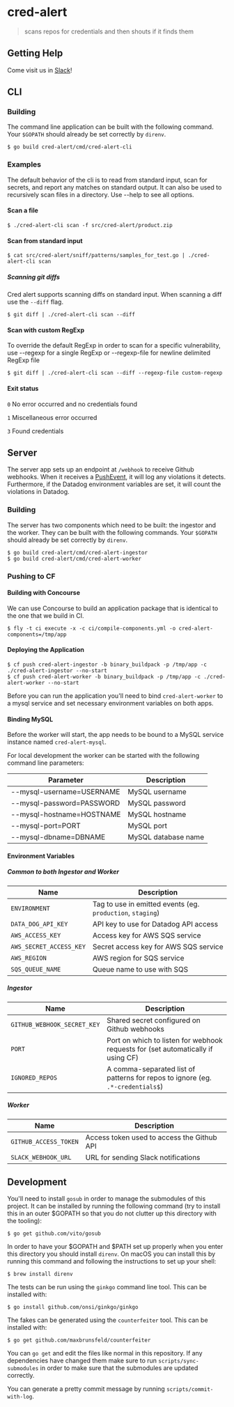 # cred-alert

> scans repos for credentials and then shouts if it finds them

## Getting Help

Come visit us in [Slack](https://pivotal.slack.com/messages/pcf-sec-enablement/)!

## CLI

### Building

The command line application can be built with the following command. Your
`$GOPATH` should already be set correctly by `direnv`.

    $ go build cred-alert/cmd/cred-alert-cli

### Examples

The default behavior of the cli is to read from standard input, scan for secrets, and report any
matches on standard output. It can also be used to recursively scan files in a directory.
Use --help to see all options.

#### Scan a file

    $ ./cred-alert-cli scan -f src/cred-alert/product.zip

#### Scan from standard input

    $ cat src/cred-alert/sniff/patterns/samples_for_test.go | ./cred-alert-cli scan

##### Scanning git diffs

Cred alert supports scanning diffs on standard input. When scanning a diff use the
`--diff` flag.

    $ git diff | ./cred-alert-cli scan --diff

#### Scan with custom RegExp

To override the default RegExp in order to scan for a specific vulnerability, use --regexp for a single RegExp or --regexp-file for newline delimited RegExp file

    $ git diff | ./cred-alert-cli scan --diff --regexp-file custom-regexp

#### Exit status

  `0` No error occurred and no credentials found

  `1` Miscellaneous error occurred

  `3` Found credentials

## Server

The server app sets up an endpoint at `/webhook` to receive Github webhooks.
When it receives a [PushEvent][push-event], it will log any violations it
detects. Furthermore, if the Datadog environment variables are set, it will
count the violations in Datadog.

[push-event]: https://developer.github.com/v3/activity/events/types/#pushevent

### Building

The server has two components which need to be built: the ingestor and the worker. They can be built with the following commands. Your `$GOPATH` should
already be set correctly by `direnv`.

    $ go build cred-alert/cmd/cred-alert-ingestor
    $ go build cred-alert/cmd/cred-alert-worker

### Pushing to CF

#### Building with Concourse

We can use Concourse to build an application package that is identical to the
one that we build in CI.

    $ fly -t ci execute -x -c ci/compile-components.yml -o cred-alert-components=/tmp/app

#### Deploying the Application

    $ cf push cred-alert-ingestor -b binary_buildpack -p /tmp/app -c ./cred-alert-ingestor --no-start
    $ cf push cred-alert-worker -b binary_buildpack -p /tmp/app -c ./cred-alert-worker --no-start

Before you can run the application you'll need to bind `cred-alert-worker` to a mysql service
and set necessary environment variables on both apps.

#### Binding MySQL

Before the worker will start, the app needs to be bound to a MySQL service instance named `cred-alert-mysql`.

For local development the worker can be started with the following command line parameters:

| Parameter                 | Description         |
| ------------------------- | ------------------- |
| --mysql-username=USERNAME | MySQL username      |
| --mysql-password=PASSWORD | MySQL password      |
| --mysql-hostname=HOSTNAME | MySQL hostname      |
| --mysql-port=PORT         | MySQL port          |
| --mysql-dbname=DBNAME     | MySQL database name |

#### Environment Variables

##### Common to both Ingestor and Worker

| Name                        | Description                                                                      |
| --------------------------- | -------------------------------------------------------------------------------- |
| `ENVIRONMENT`               | Tag to use in emitted events (eg. `production`, `staging`)                       |
| `DATA_DOG_API_KEY`          | API key to use for Datadog API access                                            |
| `AWS_ACCESS_KEY`            | Access key for AWS SQS service                                                   |
| `AWS_SECRET_ACCESS_KEY`     | Secret access key for AWS SQS service                                            |
| `AWS_REGION`                | AWS region for SQS service                                                       |
| `SQS_QUEUE_NAME`            | Queue name to use with SQS                                                       |

##### Ingestor

| Name                        | Description                                                                      |
| --------------------------- | -------------------------------------------------------------------------------- |
| `GITHUB_WEBHOOK_SECRET_KEY` | Shared secret configured on Github webhooks                                      |
| `PORT`                      | Port on which to listen for webhook requests for (set automatically if using CF) |
| `IGNORED_REPOS`             | A comma-separated list of patterns for repos to ignore (eg. `.*-credentials$`)   |

##### Worker

| Name                        | Description                                                                      |
| --------------------------- | -------------------------------------------------------------------------------- |
| `GITHUB_ACCESS_TOKEN`       | Access token used to access the Github API                                       |
| `SLACK_WEBHOOK_URL`         | URL for sending Slack notifications                                              |

## Development

You'll need to install `gosub` in order to manage the submodules of this
project. It can be installed by running the following command (try to install
this in an outer $GOPATH so that you do not clutter up this directory with the
tooling):

    $ go get github.com/vito/gosub

In order to have your $GOPATH and $PATH set up properly when you enter this
directory you should install `direnv`. On macOS you can install this by running
this command and following the instructions to set up your shell:

    $ brew install direnv

The tests can be run using the `ginkgo` command line tool. This can be
installed with:

    $ go install github.com/onsi/ginkgo/ginkgo

The fakes can be generated using the `counterfeiter` tool. This can be
installed with:

    $ go get github.com/maxbrunsfeld/counterfeiter

You can `go get` and edit the files like normal in this repository. If any
dependencies have changed them make sure to run `scripts/sync-submodules` in
order to make sure that the submodules are updated correctly.

You can generate a pretty commit message by running `scripts/commit-with-log`.
